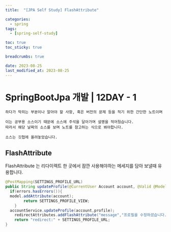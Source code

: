 ```yaml
---
title:  "[JPA Self Study] FlashAttribute"

categories:
  - spring
tags:
  - [spring-self-study]

toc: true
toc_sticky: true

breadcrumbs: true

date: 2023-08-25
last_modified_at: 2023-08-25
---
```



# SpringBootJpa 개발 | 12DAY - 1
```
하다가 막히는 부분이나 알아야 할 사항, 혹은 버전의 문제 등을 적기 위한 간단한 노트이며

이는 공부용 소스이기 때문에 소스에 주석을 달아가며 설명을 적어뒀습니다.
따라서 해당 날짜의 소스를 보며 노트를 참고하는 식으로 봐야합니다.

소스는 깃헙에 올려놓았습니다.
```

## FlashAttribute

FlashAttribute 는 리다이렉트 한 곳에서 잠깐 사용해야하는 메세지를 담아 보낼때 유용합니다.

```java
@PostMapping(SETTINGS_PROFILE_URL)  
public String updateProfile(@CurrentUser Account account, @Valid @ModelAttribute Profile profile, Errors errors, Model model, RedirectAttributes redirectAttributes){  
  if(errors.hasErrors()){  
  model.addAttribute(account);  
        return SETTINGS_PROFILE_VIEW;  
    }  
  accountService.updateProfile(account,profile);  
    redirectAttributes.addFlashAttribute("message","프로필을 수정하셨습니다.");  
    return "redirect:" + SETTINGS_PROFILE_URL;  
}
```


